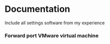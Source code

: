 Documentation
================================

Include all settings software from my experience

### Forward port VMware virtual machine